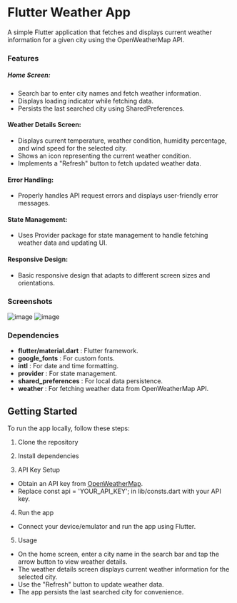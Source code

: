 # Flutter Weather App
A simple Flutter application that fetches and displays current weather information for a given city using the OpenWeatherMap API.

### Features

##### Home Screen:

* Search bar to enter city names and fetch weather information.
* Displays loading indicator while fetching data.
* Persists the last searched city using SharedPreferences.
  
#### Weather Details Screen:

* Displays current temperature, weather condition, humidity percentage, and wind speed for the selected city.
* Shows an icon representing the current weather condition.
* Implements a "Refresh" button to fetch updated weather data.

#### Error Handling:

* Properly handles API request errors and displays user-friendly error messages.
#### State Management:

* Uses Provider package for state management to handle fetching weather data and updating UI.
#### Responsive Design:

* Basic responsive design that adapts to different screen sizes and orientations.

### Screenshots

![image](https://github.com/abiramianandkumar/weather_app/assets/132546032/48ce6908-b3d9-4fde-8366-3f923c5dbfa2)  	 ![image](https://github.com/abiramianandkumar/weather_app/assets/132546032/03663214-306f-4c82-b57d-7969537dbba8)


### Dependencies

  
* **flutter/material.dart** : Flutter framework.
* **google_fonts** : For custom fonts.
* **intl** : For date and time formatting.
* **provider** : For state management.
* **shared_preferences** : For local data persistence.
* **weather** : For fetching weather data from OpenWeatherMap API.

## Getting Started
To run the app locally, follow these steps:

1. Clone the repository

2. Install dependencies

3. API Key Setup

  * Obtain an API key from [OpenWeatherMap](https://openweathermap.org/).
  * Replace const api = 'YOUR_API_KEY'; in lib/consts.dart with your API key.

4. Run the app

  * Connect your device/emulator and run the app using Flutter.

5. Usage

  * On the home screen, enter a city name in the search bar and tap the arrow button to view weather details.
  * The weather details screen displays current weather information for the selected city.
  * Use the "Refresh" button to update weather data.
  * The app persists the last searched city for convenience.

  
